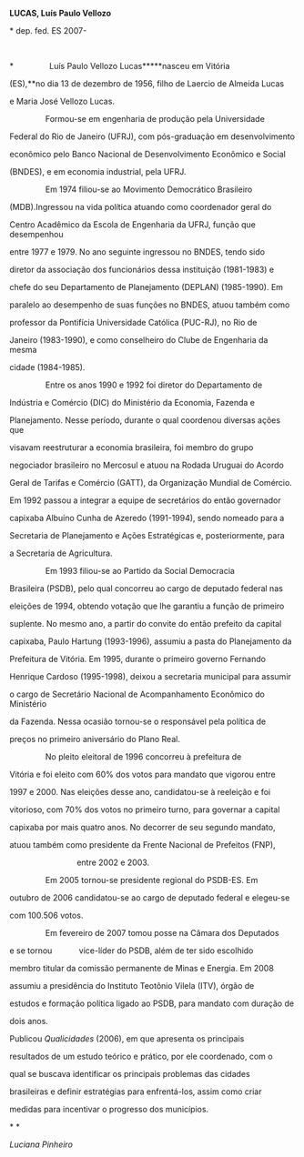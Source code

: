 **LUCAS, Luís Paulo Vellozo**



\* dep. fed. ES 2007-



 



*                Luís Paulo Vellozo Lucas*****nasceu em Vitória

(ES),**no dia 13 de dezembro de 1956, filho de Laercio de Almeida Lucas

e Maria José Vellozo Lucas.



                Formou-se em engenharia de produção pela Universidade

Federal do Rio de Janeiro (UFRJ), com pós-graduação em desenvolvimento

econômico pelo Banco Nacional de Desenvolvimento Econômico e Social

(BNDES), e em economia industrial, pela UFRJ.



                Em 1974 filiou-se ao Movimento Democrático Brasileiro

(MDB).Ingressou na vida política atuando como coordenador geral do

Centro Acadêmico da Escola de Engenharia da UFRJ, função que desempenhou

entre 1977 e 1979. No ano seguinte ingressou no BNDES, tendo sido

diretor da associação dos funcionários dessa instituição (1981-1983) e

chefe do seu Departamento de Planejamento (DEPLAN) (1985-1990). Em

paralelo ao desempenho de suas funções no BNDES, atuou também como

professor da Pontifícia Universidade Católica (PUC-RJ), no Rio de

Janeiro (1983-1990), e como conselheiro do Clube de Engenharia da mesma

cidade (1984-1985).



                Entre os anos 1990 e 1992 foi diretor do Departamento de

Indústria e Comércio (DIC) do Ministério da Economia, Fazenda e

Planejamento. Nesse período, durante o qual coordenou diversas ações que

visavam reestruturar a economia brasileira, foi membro do grupo

negociador brasileiro no Mercosul e atuou na Rodada Uruguai do Acordo

Geral de Tarifas e Comércio (GATT), da Organização Mundial de Comércio.

Em 1992 passou a integrar a equipe de secretários do então governador

capixaba Albuíno Cunha de Azeredo (1991-1994), sendo nomeado para a

Secretaria de Planejamento e Ações Estratégicas e, posteriormente, para

a Secretaria de Agricultura.



                Em 1993 filiou-se ao Partido da Social Democracia

Brasileira (PSDB), pelo qual concorreu ao cargo de deputado federal nas

eleições de 1994, obtendo votação que lhe garantiu a função de primeiro

suplente. No mesmo ano, a partir do convite do então prefeito da capital

capixaba, Paulo Hartung (1993-1996), assumiu a pasta do Planejamento da

Prefeitura de Vitória. Em 1995, durante o primeiro governo Fernando

Henrique Cardoso (1995-1998), deixou a secretaria municipal para assumir

o cargo de Secretário Nacional de Acompanhamento Econômico do Ministério

da Fazenda. Nessa ocasião tornou-se o responsável pela política de

preços no primeiro aniversário do Plano Real.



                No pleito eleitoral de 1996 concorreu à prefeitura de

Vitória e foi eleito com 60% dos votos para mandato que vigorou entre

1997 e 2000. Nas eleições desse ano, candidatou-se à reeleição e foi

vitorioso, com 70% dos votos no primeiro turno, para governar a capital

capixaba por mais quatro anos. No decorrer de seu segundo mandato, 

atuou também como presidente da Frente Nacional de Prefeitos (FNP),

                              entre 2002 e 2003.



                Em 2005 tornou-se presidente regional do PSDB-ES. Em

outubro de 2006 candidatou-se ao cargo de deputado federal e elegeu-se

com 100.506 votos.



                Em fevereiro de 2007 tomou posse na Câmara dos Deputados

e se tornou            vice-líder do PSDB, além de ter sido escolhido

membro titular da comissão permanente de Minas e Energia. Em 2008

assumiu a presidência do Instituto Teotônio Vilela (ITV), órgão de

estudos e formação política ligado ao PSDB, para mandato com duração de

dois anos.



Publicou *Qualicidades* (2006), em que apresenta os principais

resultados de um estudo teórico e prático, por ele coordenado, com o

qual se buscava identificar os principais problemas das cidades

brasileiras e definir estratégias para enfrentá-los, assim como criar

medidas para incentivar o progresso dos municípios.



* *



*Luciana Pinheiro*



 



